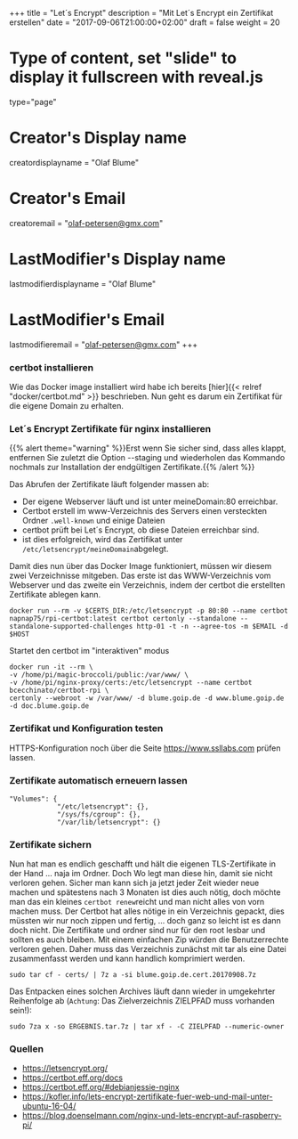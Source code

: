 +++
title = "Let´s Encrypt"
description = "Mit Let´s Encrypt ein Zertifikat erstellen"
date = "2017-09-06T21:00:00+02:00"
draft = false
weight = 20

# Type of content, set "slide" to display it fullscreen with reveal.js
type="page"

# Creator's Display name
creatordisplayname = "Olaf Blume"
# Creator's Email
creatoremail = "olaf-petersen@gmx.com"
# LastModifier's Display name
lastmodifierdisplayname = "Olaf Blume"
# LastModifier's Email
lastmodifieremail = "olaf-petersen@gmx.com"
+++



### certbot installieren
Wie das Docker image installiert wird habe ich bereits [hier]{{< relref "docker/certbot.md" >}} beschrieben. Nun geht es darum ein Zertifikat für die eigene Domain zu erhalten.

### Let´s Encrypt Zertifikate für nginx installieren

{{% alert theme="warning" %}}Erst wenn Sie sicher sind, dass alles klappt, entfernen Sie zuletzt die Option --staging und wiederholen das Kommando nochmals zur Installation der endgültigen Zertifikate.{{% /alert %}}

Das Abrufen der Zertifikate läuft folgender massen ab:
* Der eigene Webserver läuft und ist unter meineDomain:80 erreichbar.
* Certbot erstell im www-Verzeichnis des Servers einen versteckten Ordner `.well-known` und einige Dateien
* certbot prüft bei Let´s Encrypt, ob diese Dateien erreichbar sind.
* ist dies erfolgreich, wird das Zertifikat unter `/etc/letsencrypt/meineDomain`abgelegt.

Damit dies nun über das Docker Image funktioniert, müssen wir diesem zwei Verzeichnisse mitgeben. Das erste ist das WWW-Verzeichnis vom Webserver und das zweite ein Verzeichnis, indem der certbot die erstellten Zertifikate ablegen kann.

	docker run --rm -v $CERTS_DIR:/etc/letsencrypt -p 80:80 --name certbot napnap75/rpi-certbot:latest certbot certonly --standalone --standalone-supported-challenges http-01 -t -n --agree-tos -m $EMAIL -d $HOST

  
Startet den certbot im "interaktiven" modus

	docker run -it --rm \
	-v /home/pi/magic-broccoli/public:/var/www/ \
	-v /home/pi/nginx-proxy/certs:/etc/letsencrypt --name certbot bcecchinato/certbot-rpi \
	certonly --webroot -w /var/www/ -d blume.goip.de -d www.blume.goip.de -d doc.blume.goip.de


### Zertifikat und Konfiguration testen
HTTPS-Konfiguration noch über die Seite https://www.ssllabs.com prüfen lassen.

### Zertifikate automatisch erneuern lassen  

	"Volumes": {
				"/etc/letsencrypt": {},
				"/sys/fs/cgroup": {},
				"/var/lib/letsencrypt": {}


### Zertifikate sichern
Nun hat man es endlich geschafft und hält die eigenen TLS-Zertifikate in der Hand ... naja im Ordner. Doch Wo legt man diese hin, damit sie nicht verloren gehen. Sicher man kann sich ja jetzt jeder Zeit wieder neue machen und spätestens nach 3 Monaten ist dies auch nötig, doch möchte man das ein kleines `certbot renew`reicht und man nicht alles von vorn machen muss.
Der Certbot hat alles nötige in ein Verzeichnis gepackt, dies müssten wir nur noch zippen und fertig, ... doch ganz so leicht ist es dann doch nicht.
Die Zertifikate und ordner sind nur für den root lesbar und sollten es auch bleiben. Mit einem einfachen Zip würden die Benutzerrechte verloren gehen. Daher muss das Verzeichnis zunächst mit tar als eine Datei zusammenfasst werden und kann handlich komprimiert werden. 

	sudo tar cf - certs/ | 7z a -si blume.goip.de.cert.20170908.7z


Das Entpacken eines solchen Archives läuft dann wieder in umgekehrter Reihenfolge ab (`Achtung`: Das Zielverzeichnis ZIELPFAD muss vorhanden sein!):

	sudo 7za x -so ERGEBNIS.tar.7z | tar xf - -C ZIELPFAD --numeric-owner


### Quellen
* https://letsencrypt.org/
* https://certbot.eff.org/docs
* https://certbot.eff.org/#debianjessie-nginx
* https://kofler.info/lets-encrypt-zertifikate-fuer-web-und-mail-unter-ubuntu-16-04/
* https://blog.doenselmann.com/nginx-und-lets-encrypt-auf-raspberry-pi/

